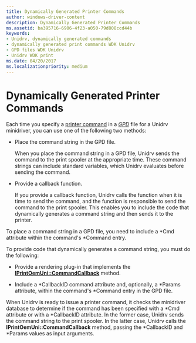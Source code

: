 ```yaml
---
title: Dynamically Generated Printer Commands
author: windows-driver-content
description: Dynamically Generated Printer Commands
ms.assetid: ba395716-6906-4f23-a050-79d808ccd44b
keywords:
- Unidrv, dynamically generated commands
- dynamically generated print commands WDK Unidrv
- GPD files WDK Unidrv
- Unidrv WDK print
ms.date: 04/20/2017
ms.localizationpriority: medium
---
```


# Dynamically Generated Printer Commands





Each time you specify a [printer command](printer-commands.md) in a [*GPD*](https://msdn.microsoft.com/library/windows/hardware/ff556283#wdkgloss-generic-printer-description--gpd-) file for a Unidrv minidriver, you can use one of the following two methods:

-   Place the command string in the GPD file.

    When you place the command string in a GPD file, Unidrv sends the command to the print spooler at the appropriate time. These command strings can include standard variables, which Unidrv evaluates before sending the command.

-   Provide a callback function.

    If you provide a callback function, Unidrv calls the function when it is time to send the command, and the function is responsible to send the command to the print spooler. This enables you to include the code that dynamically generates a command string and then sends it to the printer.

To place a command string in a GPD file, you need to include a \*Cmd attribute within the command's \*Command entry.

To provide code that dynamically generates a command string, you must do the following:

-   Provide a rendering plug-in that implements the [**IPrintOemUni::CommandCallback**](https://msdn.microsoft.com/library/windows/hardware/ff554216) method.

-   Include a \*CallbackID command attribute and, optionally, a \*Params attribute, within the command's \*Command entry in the GPD file.

When Unidrv is ready to issue a printer command, it checks the minidriver database to determine if the command has been specified with a \*Cmd attribute or with a \*CallbackID attribute. In the former case, Unidrv sends the command string to the print spooler. In the latter case, Unidrv calls the **IPrintOemUni::CommandCallback** method, passing the \*CallbackID and \*Params values as input arguments.

 

 




